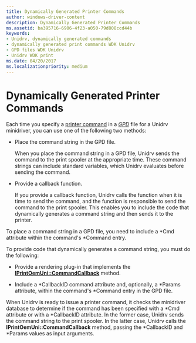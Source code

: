 ```yaml
---
title: Dynamically Generated Printer Commands
author: windows-driver-content
description: Dynamically Generated Printer Commands
ms.assetid: ba395716-6906-4f23-a050-79d808ccd44b
keywords:
- Unidrv, dynamically generated commands
- dynamically generated print commands WDK Unidrv
- GPD files WDK Unidrv
- Unidrv WDK print
ms.date: 04/20/2017
ms.localizationpriority: medium
---
```


# Dynamically Generated Printer Commands





Each time you specify a [printer command](printer-commands.md) in a [*GPD*](https://msdn.microsoft.com/library/windows/hardware/ff556283#wdkgloss-generic-printer-description--gpd-) file for a Unidrv minidriver, you can use one of the following two methods:

-   Place the command string in the GPD file.

    When you place the command string in a GPD file, Unidrv sends the command to the print spooler at the appropriate time. These command strings can include standard variables, which Unidrv evaluates before sending the command.

-   Provide a callback function.

    If you provide a callback function, Unidrv calls the function when it is time to send the command, and the function is responsible to send the command to the print spooler. This enables you to include the code that dynamically generates a command string and then sends it to the printer.

To place a command string in a GPD file, you need to include a \*Cmd attribute within the command's \*Command entry.

To provide code that dynamically generates a command string, you must do the following:

-   Provide a rendering plug-in that implements the [**IPrintOemUni::CommandCallback**](https://msdn.microsoft.com/library/windows/hardware/ff554216) method.

-   Include a \*CallbackID command attribute and, optionally, a \*Params attribute, within the command's \*Command entry in the GPD file.

When Unidrv is ready to issue a printer command, it checks the minidriver database to determine if the command has been specified with a \*Cmd attribute or with a \*CallbackID attribute. In the former case, Unidrv sends the command string to the print spooler. In the latter case, Unidrv calls the **IPrintOemUni::CommandCallback** method, passing the \*CallbackID and \*Params values as input arguments.

 

 




